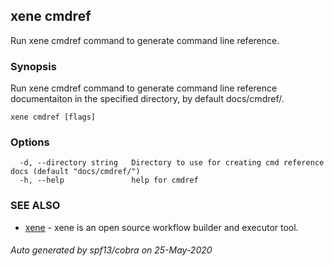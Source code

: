 ## xene cmdref

Run xene cmdref command to generate command line reference.

### Synopsis

Run xene cmdref command to generate command line reference documentaiton in the specified directory, by default docs/cmdref/.

```
xene cmdref [flags]
```

### Options

```
  -d, --directory string   Directory to use for creating cmd reference docs (default "docs/cmdref/")
  -h, --help               help for cmdref
```

### SEE ALSO

* [xene](xene.md)	 - xene is an open source workflow builder and executor tool.

###### Auto generated by spf13/cobra on 25-May-2020
